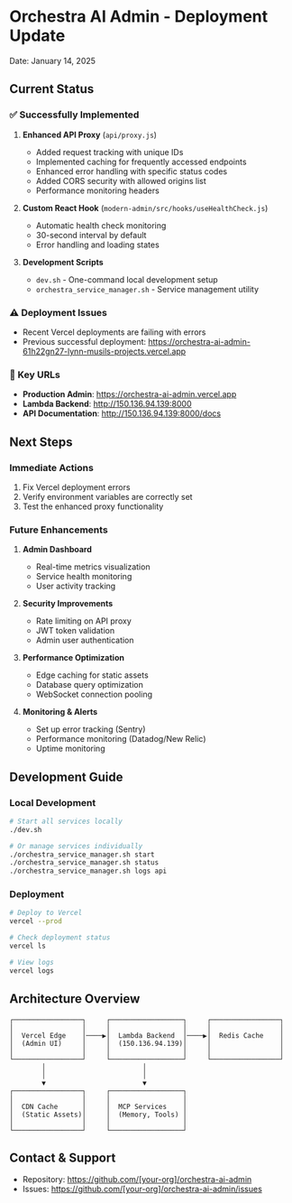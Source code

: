 # Orchestra AI Admin - Deployment Update
Date: January 14, 2025

## Current Status

### ✅ Successfully Implemented
1. **Enhanced API Proxy** (`api/proxy.js`)
   - Added request tracking with unique IDs
   - Implemented caching for frequently accessed endpoints
   - Enhanced error handling with specific status codes
   - Added CORS security with allowed origins list
   - Performance monitoring headers

2. **Custom React Hook** (`modern-admin/src/hooks/useHealthCheck.js`)
   - Automatic health check monitoring
   - 30-second interval by default
   - Error handling and loading states

3. **Development Scripts**
   - `dev.sh` - One-command local development setup
   - `orchestra_service_manager.sh` - Service management utility

### ⚠️ Deployment Issues
- Recent Vercel deployments are failing with errors
- Previous successful deployment: https://orchestra-ai-admin-61h22gn27-lynn-musils-projects.vercel.app

### 🔗 Key URLs
- **Production Admin**: https://orchestra-ai-admin.vercel.app
- **Lambda Backend**: http://150.136.94.139:8000
- **API Documentation**: http://150.136.94.139:8000/docs

## Next Steps

### Immediate Actions
1. Fix Vercel deployment errors
2. Verify environment variables are correctly set
3. Test the enhanced proxy functionality

### Future Enhancements
1. **Admin Dashboard**
   - Real-time metrics visualization
   - Service health monitoring
   - User activity tracking

2. **Security Improvements**
   - Rate limiting on API proxy
   - JWT token validation
   - Admin user authentication

3. **Performance Optimization**
   - Edge caching for static assets
   - Database query optimization
   - WebSocket connection pooling

4. **Monitoring & Alerts**
   - Set up error tracking (Sentry)
   - Performance monitoring (Datadog/New Relic)
   - Uptime monitoring

## Development Guide

### Local Development
```bash
# Start all services locally
./dev.sh

# Or manage services individually
./orchestra_service_manager.sh start
./orchestra_service_manager.sh status
./orchestra_service_manager.sh logs api
```

### Deployment
```bash
# Deploy to Vercel
vercel --prod

# Check deployment status
vercel ls

# View logs
vercel logs
```

## Architecture Overview

```
┌─────────────────┐     ┌──────────────────┐     ┌─────────────────┐
│                 │     │                  │     │                 │
│  Vercel Edge    │────▶│  Lambda Backend  │────▶│  Redis Cache    │
│  (Admin UI)     │     │  (150.136.94.139)│     │                 │
│                 │     │                  │     │                 │
└─────────────────┘     └──────────────────┘     └─────────────────┘
        │                        │
        │                        │
        ▼                        ▼
┌─────────────────┐     ┌──────────────────┐
│                 │     │                  │
│  CDN Cache      │     │  MCP Services    │
│  (Static Assets)│     │  (Memory, Tools) │
│                 │     │                  │
└─────────────────┘     └──────────────────┘
```

## Contact & Support
- Repository: https://github.com/[your-org]/orchestra-ai-admin
- Issues: https://github.com/[your-org]/orchestra-ai-admin/issues 